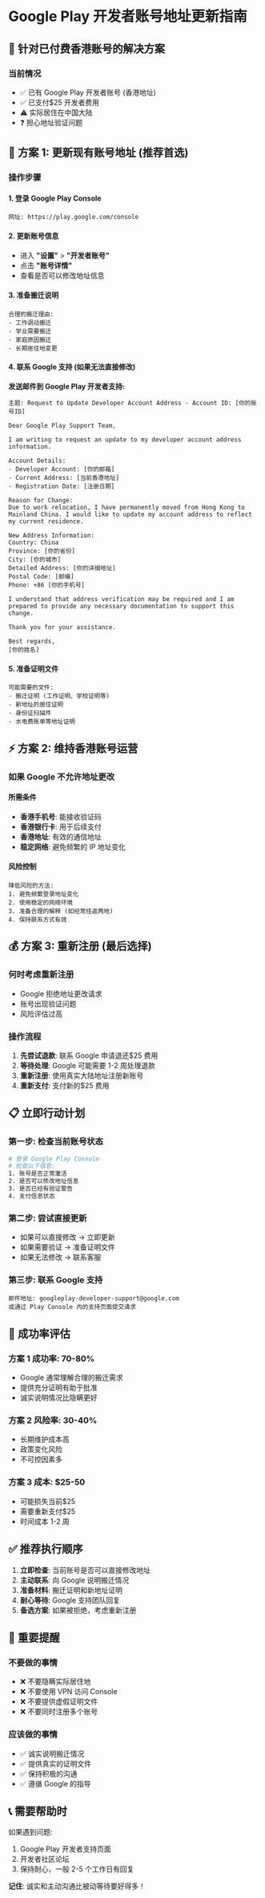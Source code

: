 # Google Play 开发者账号地址更新指南

## 🎯 针对已付费香港账号的解决方案

### 当前情况

- ✅ 已有 Google Play 开发者账号 (香港地址)
- ✅ 已支付$25 开发者费用
- ⚠️ 实际居住在中国大陆
- ❓ 担心地址验证问题

## 🔄 方案 1: 更新现有账号地址 (推荐首选)

### 操作步骤

#### 1. 登录 Google Play Console

```
网址: https://play.google.com/console
```

#### 2. 更新账号信息

- 进入 **"设置"** > **"开发者账号"**
- 点击 **"账号详情"**
- 查看是否可以修改地址信息

#### 3. 准备搬迁说明

```
合理的搬迁理由:
- 工作调动搬迁
- 学业需要搬迁
- 家庭原因搬迁
- 长期居住地变更
```

#### 4. 联系 Google 支持 (如果无法直接修改)

**发送邮件到 Google Play 开发者支持:**

```
主题: Request to Update Developer Account Address - Account ID: [你的账号ID]

Dear Google Play Support Team,

I am writing to request an update to my developer account address information.

Account Details:
- Developer Account: [你的邮箱]
- Current Address: [当前香港地址]
- Registration Date: [注册日期]

Reason for Change:
Due to work relocation, I have permanently moved from Hong Kong to Mainland China. I would like to update my account address to reflect my current residence.

New Address Information:
Country: China
Province: [你的省份]
City: [你的城市]
Detailed Address: [你的详细地址]
Postal Code: [邮编]
Phone: +86 [你的手机号]

I understand that address verification may be required and I am prepared to provide any necessary documentation to support this change.

Thank you for your assistance.

Best regards,
[你的姓名]
```

#### 5. 准备证明文件

```
可能需要的文件:
- 搬迁证明 (工作证明、学校证明等)
- 新地址的居住证明
- 身份证扫描件
- 水电费账单等地址证明
```

## ⚡ 方案 2: 维持香港账号运营

### 如果 Google 不允许地址更改

#### 所需条件

- **香港手机号**: 能接收验证码
- **香港银行卡**: 用于后续支付
- **香港地址**: 有效的通信地址
- **稳定网络**: 避免频繁的 IP 地址变化

#### 风险控制

```
降低风险的方法:
1. 避免频繁登录地址变化
2. 使用稳定的网络环境
3. 准备合理的解释 (如经常往返两地)
4. 保持联系方式有效
```

## 💰 方案 3: 重新注册 (最后选择)

### 何时考虑重新注册

- Google 拒绝地址更改请求
- 账号出现验证问题
- 风险评估过高

### 操作流程

1. **先尝试退款**: 联系 Google 申请退还$25 费用
2. **等待处理**: Google 可能需要 1-2 周处理退款
3. **重新注册**: 使用真实大陆地址注册新账号
4. **重新支付**: 支付新的$25 费用

## 📋 立即行动计划

### 第一步: 检查当前账号状态

```bash
# 登录 Google Play Console
# 检查以下信息:
1. 账号是否正常激活
2. 是否可以修改地址信息
3. 是否已经有验证警告
4. 支付信息状态
```

### 第二步: 尝试直接更新

- 如果可以直接修改 → 立即更新
- 如果需要验证 → 准备证明文件
- 如果无法修改 → 联系客服

### 第三步: 联系 Google 支持

```
邮件地址: googleplay-developer-support@google.com
或通过 Play Console 内的支持页面提交请求
```

## 🎯 成功率评估

### 方案 1 成功率: 70-80%

- Google 通常理解合理的搬迁需求
- 提供充分证明有助于批准
- 诚实说明情况比隐瞒更好

### 方案 2 风险率: 30-40%

- 长期维护成本高
- 政策变化风险
- 不可控因素多

### 方案 3 成本: $25-50

- 可能损失当前$25
- 需要重新支付$25
- 时间成本 1-2 周

## ✅ 推荐执行顺序

1. **立即检查**: 当前账号是否可以直接修改地址
2. **主动联系**: 向 Google 说明搬迁情况
3. **准备材料**: 搬迁证明和新地址证明
4. **耐心等待**: Google 支持团队回复
5. **备选方案**: 如果被拒绝，考虑重新注册

## 🚨 重要提醒

### 不要做的事情

- ❌ 不要隐瞒实际居住地
- ❌ 不要使用 VPN 访问 Console
- ❌ 不要提供虚假证明文件
- ❌ 不要同时注册多个账号

### 应该做的事情

- ✅ 诚实说明搬迁情况
- ✅ 提供真实的证明文件
- ✅ 保持积极的沟通
- ✅ 遵循 Google 的指导

## 📞 需要帮助时

如果遇到问题:

1. Google Play 开发者支持页面
2. 开发者社区论坛
3. 保持耐心，一般 2-5 个工作日有回复

**记住**: 诚实和主动沟通比被动等待要好得多！
